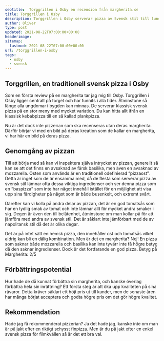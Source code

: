 ```yaml
---
seotitle:  Torggrillen i Osby en recension från margherita.se
title: Torggrillen i Osby
description: Torggrillen i Osby serverar pizza av Svensk stil till lunch och snabba filmkvällar. Däremot saknar de en riktig margherita.
author: Oliver
type: post
updated: 2021-08-22T07:00:00+00:00
headerimage:
sitemap:
  lastmod: 2021-08-22T07:00:00+00:00
url: /torggrillen-i-osby
tags:
  - osby
  - svensk
---
```


## Torggrillen, en traditionell svensk pizza i Osby

Som en första review på en margherita tar jag mig till Osby. Torggrillen i Osby ligger centralt på torget och har funnits i alla tider. Åtminstone så länge alla ungdomar i bygden kan minnas. De serverar klassisk svensk pizza på en stor meny med mycket variation. Du kan hitta allt ifrån en klassisk kebabpizza till en så kallad plankpizza.

Nu är det dock inte pizzerian som ska recenseras utan deras margherita. Därför börjar vi med en bild på deras kreation som de kallar en margherita, vi har här en bild på deras pizza.

## Genomgång av pizzan

Till att börja med så kan vi inspektera själva intrycket av pizzan, generellt så kan se att det finns en avsaknad av färsk basilika, men även en avsaknad av mozzarella. Osten som används är en traditionell odefinierad ”pizzaost”. Detta är inget som de är ensamma med, då de flesta som serverar pizza av svensk stil lämnar ofta dessa viktiga ingredienser och ser denna pizza som en ”baspizza” som inte har något innehåll istället för en möjlighet att visa upp sina färdigheter på något som är både busenkelt, och extremt svårt.

Därefter kan vi kolla på andra delar av pizzan, det är en god tomatsås som har en tydlig smak av tomat och inte lämnar allt för mycket andra smaker i sig. Degen är även den till belåtenhet, åtminstone om man kollar på för att jämföra med andra av svensk stil. Det är såklart inte jämförbart med de av napolitansk stil då det är olika degar.

Det är på intet sätt en hemsk pizza, den innehåller ost och tomatsås vilket aldrig kan bli en dålig kombination. Men är det en margherita? Nej! En pizza som saknar både mozzarella och basilika kan inte tyvärr inte få högre betyg då den saknar ingredienser. Dock är det fortfarande en god pizza.
Betyg på Margherita: 2/5

## Förbättringspotential

Hur hade de då kunnat förbättra sin margherita, och kanske överlag förbättra hela sin inrättning? Ett första steg är att öka upp kvaliteten på sina råvaror. Detta kräver såklart ett höjt pris ut till kunder, men de senaste åren har många börjat acceptera och godta högre pris om det gör högre kvalitet.

## Rekommendation

Hade jag få rekommenderat pizzerian? Ja det hade jag, kanske inte om man är på jakt efter en riktigt schysst finpizza. Men är du på jakt efter en enkel svensk pizza för filmkvällen så är det ett bra val.
